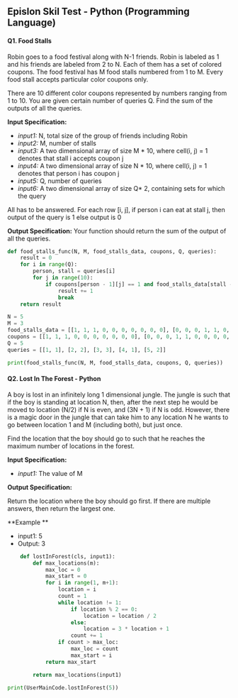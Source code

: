 ## Epislon Skil Test - Python (Programming Language)

#### Q1. Food Stalls

Robin goes to a food festival along with N-1 friends. Robin is labeled as 1 and his friends are labeled from 2 to N. 
Each of them has a set of colored coupons. The food festival has M food stalls numbered from 1 to M. 
Every food stall accepts particular color coupons only.

There are 10 different color coupons represented by numbers ranging from 1 to 10. You are given certain number of queries Q. 
Find the sum of the outputs of all the queries.

**Input Specification:**

- *input1:* N, total size of the group of friends including Robin
- *input2:* M, number of stalls
- *input3:* A two dimensional array of size M * 10, where cell(i, j) = 1 denotes that stall i accepts coupon j
- *input4:* A two dimensional array of size N * 10, where cell(i, j) = 1 denotes that person i has coupon j
- *input5:* Q, number of queries
- *input6:* A two dimensional array of size Q* 2, containing sets for which the query

All has to be answered. For each row [i, j], if person i can eat at stall j, then output of the query is 1 else output is 0

**Output Specification:**
Your function should return the sum of the output of all the queries.

```python
def food_stalls_func(N, M, food_stalls_data, coupons, Q, queries):
    result = 0
    for i in range(Q):
        person, stall = queries[i]
        for j in range(10):
            if coupons[person - 1][j] == 1 and food_stalls_data[stall - 1][j] == 1:
                result += 1
                break
    return result

N = 5
M = 3
food_stalls_data = [[1, 1, 1, 0, 0, 0, 0, 0, 0, 0], [0, 0, 0, 1, 1, 0, 0, 0, 0, 0], [0, 0, 0, 0, 0, 1, 1, 1, 1, 1]]
coupons = [[1, 1, 1, 0, 0, 0, 0, 0, 0, 0], [0, 0, 0, 1, 1, 0, 0, 0, 0, 0], [1, 1, 1, 0, 0, 0, 0, 0, 0, 0], [0, 0, 0, 1, 1, 1, 1, 1, 1, 1], [1, 1, 1, 1, 1, 1, 1, 1, 1, 1]]
Q = 5
queries = [[1, 1], [2, 2], [3, 3], [4, 1], [5, 2]]

print(food_stalls_func(N, M, food_stalls_data, coupons, Q, queries))

```

#### Q2. Lost In The Forest - Python 

A boy is lost in an infinitely long 1 dimensional jungle. The jungle is such that if the boy is standing at location N, 
then, after the next step he would be moved to location (N/2) if N is even, and (3N + 1) if N is odd.
However, there is a magic door in the jungle that can take him to any location N he wants to go between location 1 and M (including both), but just once.

Find the location that the boy should go to such that he reaches the maximum number of locations in the forest.

 **Input Specification:**
 
- *input1:* The value of M

**Output Specification:**

Return the location where the boy should go first. If there are multiple answers, then return the largest one.

**Example **
- input1: 5
- Output: 3

```python
    def lostInForest(cls, input1):
        def max_locations(m):
            max_loc = 0
            max_start = 0
            for i in range(1, m+1):
                location = i
                count = 1
                while location != 1:
                    if location % 2 == 0:
                        location = location / 2
                    else:
                        location = 3 * location + 1
                    count += 1
                if count > max_loc:
                    max_loc = count
                    max_start = i
            return max_start

        return max_locations(input1)

print(UserMainCode.lostInForest(5)) 

```
